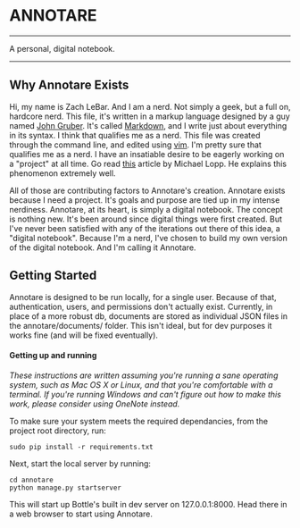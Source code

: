 # ANNOTARE #
- - -
A personal, digital notebook.
- - -

## Why Annotare Exists ##

Hi, my name is Zach LeBar. And I am a nerd. Not simply a geek, but a full on, hardcore nerd. This file, it's written in a markup language designed by a guy named [John Gruber][gruber]. It's called [Markdown][md], and I write just about everything in its syntax. I think that qualifies me as a nerd. This file was created through the command line, and edited using [vim][vim]. I'm pretty sure that qualifies me as a nerd. I have an insatiable desire to be eagerly working on a "project" at all time. Go read [this][rands] article by Michael Lopp. He explains this phenomenon extremely well.

All of those are contributing factors to Annotare's creation. Annotare exists because I need a project. It's goals and purpose are tied up in my intense nerdiness. Annotare, at its heart, is simply a digital notebook. The concept is nothing new. It's been around since digital things were first created. But I've never been satisfied with any of the iterations out there of this idea, a "digital notebook". Because I'm a nerd, I've chosen to build my own version of the digital notebook. And I'm calling it Annotare.

## Getting Started

Annotare is designed to be run locally, for a single user. Because of that, authentication, users, and permissions don't actually exist.  Currently, in place of a more robust db, documents are stored as individual JSON files in the annotare/documents/ folder. This isn't ideal, but for dev purposes it works fine (and will be fixed eventually).

#### Getting up and running

*These instructions are written assuming you're running a sane operating system, such as Mac OS X or Linux, and that you're comfortable with a terminal. If you're running Windows and can't figure out how to make this work, please consider using OneNote instead.* 

To make sure your system meets the required dependancies, from the project root directory, run: 

    sudo pip install -r requirements.txt
    
Next, start the local server by running:

    cd annotare
    python manage.py startserver
    
This will start up Bottle's built in dev server on 127.0.0.1:8000.  Head there in a web browser to start using Annotare.


[gruber]: http://daringfireball.net/
[md]: http://daringfireball.net/projects/markdown
[vim]: http://en.wikipedia.org/wiki/Vim_(text_editor)
[rands]: http://www.randsinrepose.com/archives/2007/11/11/the_nerd_handbook.html
